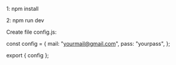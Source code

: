 1: npm install

2: npm run dev


Create file config.js:



const config = {
  mail: "yourmail@gmail.com",
  pass: "yourpass",
};

export { config };
